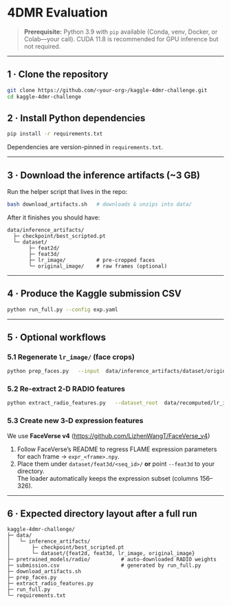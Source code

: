# 4DMR Evaluation

> **Prerequisite:** Python 3.9 with `pip` available (Conda, venv, Docker, or Colab—your call).  CUDA 11.8 is recommended for GPU inference but not required.

---

## 1 · Clone the repository
```bash
git clone https://github.com/<your-org>/kaggle-4dmr-challenge.git
cd kaggle-4dmr-challenge
```

## 2 · Install Python dependencies
```bash
pip install -r requirements.txt
```
Dependencies are version-pinned in `requirements.txt`.

---

## 3 · Download the inference artifacts (~3 GB)
Run the helper script that lives in the repo:
```bash
bash download_artifacts.sh   # downloads & unzips into data/
```
After it finishes you should have:
```
data/inference_artifacts/
  ├─ checkpoint/best_scripted.pt
  └─ dataset/
       ├─ feat2d/
       ├─ feat3d/
       ├─ lr_image/          # pre-cropped faces
       └─ original_image/    # raw frames (optional)
```

---

## 4 · Produce the Kaggle submission CSV
```bash
python run_full.py --config exp.yaml
```

---

## 5 · Optional workflows

### 5.1 Regenerate `lr_image/` (face crops)
```bash
python prep_faces.py   --input  data/inference_artifacts/dataset/original_image   --output data/recomputed/lr_image   --target_size 1024 1024
```

### 5.2 Re-extract 2‑D RADIO features
```bash
python extract_radio_features.py   --dataset_root  data/recomputed/lr_image   --features_root data/recomputed/feat2d   --model_version radio_v2.5-g   --model_cache   pretrained_models/radio   --device        cuda   # or cpu
```

### 5.3 Create new 3‑D expression features
We use **FaceVerse v4** (<https://github.com/LizhenWangT/FaceVerse_v4>)

1. Follow FaceVerse’s README to regress FLAME expression parameters for each frame → `expr_<frame>.npy`.  
2. Place them under `dataset/feat3d/<seq_id>/` **or** point `--feat3d` to your directory.  
   The loader automatically keeps the expression subset (columns 156–326).

---

## 6 · Expected directory layout after a full run
```
kaggle-4dmr-challenge/
├─ data/
│   └─ inference_artifacts/
│       ├─ checkpoint/best_scripted.pt
│       └─ dataset/{feat2d, feat3d, lr_image, original_image}
├─ pretrained_models/radio/          # auto-downloaded RADIO weights
├─ submission.csv                    # generated by run_full.py
├─ download_artifacts.sh
├─ prep_faces.py
├─ extract_radio_features.py
├─ run_full.py
└─ requirements.txt
```

